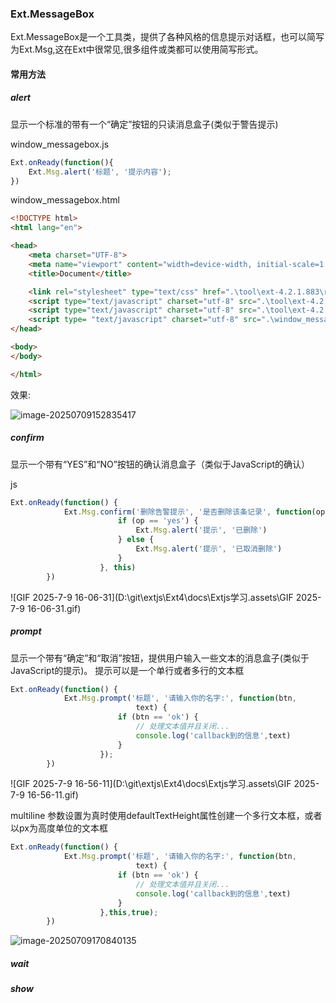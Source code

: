 ### Ext.MessageBox

Ext.MessageBox是一个工具类，提供了各种风格的信息提示对话框，也可以简写为Ext.Msg,这在Ext中很常见,很多组件或类都可以使用简写形式。

#### 常用方法

##### alert

显示一个标准的带有一个“确定”按钮的只读消息盒子(类似于警告提示)

window_messagebox.js

```js
Ext.onReady(function(){
	Ext.Msg.alert('标题', '提示内容');
})
```

window_messagebox.html

```html
<!DOCTYPE html>
<html lang="en">

<head>
    <meta charset="UTF-8">
    <meta name="viewport" content="width=device-width, initial-scale=1.0">
    <title>Document</title>

    <link rel="stylesheet" type="text/css" href=".\tool\ext-4.2.1.883\resources\css\ext-all.css" />
    <script type="text/javascript" charset="utf-8" src=".\tool\ext-4.2.1.883\ext-all-debug.js"></script>
    <script type="text/javascript" charset="utf-8" src=".\tool\ext-4.2.1.883\locale\ext-lang-zh_CN.js"></script>
    <script type= "text/javascript" charset="utf-8" src=".\window_messagebox.js"></script>
</head>

<body>
</body>

</html>
```

效果:

![image-20250709152835417](D:\git\extjs\Ext4\docs\Extjs学习.assets\image-20250709152835417.png)

##### confirm

显示一个带有“YES”和“NO”按钮的确认消息盒子（类似于JavaScript的确认）

js

```js
Ext.onReady(function() {
			Ext.Msg.confirm('删除告警提示', '是否删除该条记录', function(op) {
						if (op == 'yes') {
							Ext.Msg.alert('提示', '已删除')
						} else {
							Ext.Msg.alert('提示', '已取消删除')
						}
					}, this)
		})
```

![GIF 2025-7-9 16-06-31](D:\git\extjs\Ext4\docs\Extjs学习.assets\GIF 2025-7-9 16-06-31.gif)

##### prompt

显示一个带有“确定”和“取消”按钮，提供用户输入一些文本的消息盒子(类似于JavaScript的提示)。 提示可以是一个单行或者多行的文本框

```js
Ext.onReady(function() {
			Ext.Msg.prompt('标题', '请输入你的名字:', function(btn,
							text) {
						if (btn == 'ok') {
							// 处理文本值并且关闭...
							console.log('callback到的信息',text)
						}
					});
		})
```

![GIF 2025-7-9 16-56-11](D:\git\extjs\Ext4\docs\Extjs学习.assets\GIF 2025-7-9 16-56-11.gif)

multiline 参数设置为真时使用defaultTextHeight属性创建一个多行文本框，或者以px为高度单位的文本框

```js
Ext.onReady(function() {
			Ext.Msg.prompt('标题', '请输入你的名字:', function(btn,
							text) {
						if (btn == 'ok') {
							// 处理文本值并且关闭...
							console.log('callback到的信息',text)
						}
					},this,true);
		})
```

![image-20250709170840135](D:\git\extjs\Ext4\docs\Extjs学习.assets\image-20250709170840135.png)

##### wait

##### show

